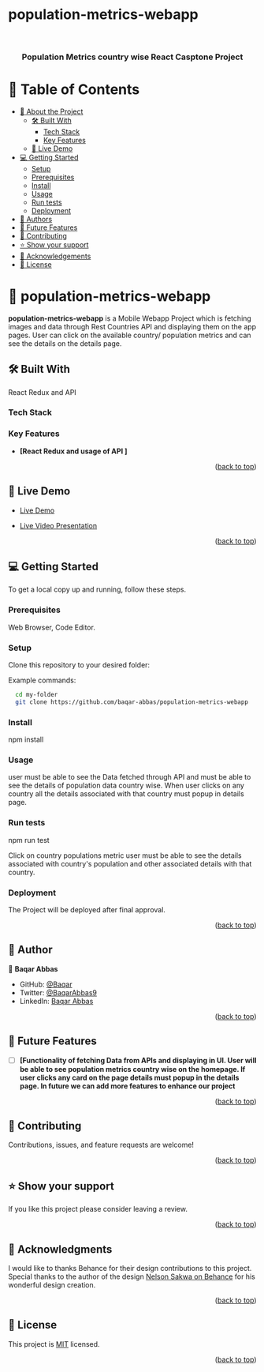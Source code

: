 # population-metrics-webapp
<a name="readme-top"></a>

<div align="center">
  
  <br/>

  <h3><b>Population Metrics country wise React Casptone Project</b></h3>

</div>

# 📗 Table of Contents

- [📖 About the Project](#about-project)
  - [🛠 Built With](#built-with)
    - [Tech Stack](#tech-stack)
    - [Key Features](#key-features)
  - [🚀 Live Demo](#live-demo)
- [💻 Getting Started](#getting-started)
  - [Setup](#setup)
  - [Prerequisites](#prerequisites)
  - [Install](#install)
  - [Usage](#usage)
  - [Run tests](#run-tests)
  - [Deployment](#triangular_flag_on_post-deployment)
- [👥 Authors](#authors)
- [🔭 Future Features](#future-features)
- [🤝 Contributing](#contributing)
- [⭐️ Show your support](#support)
- [🙏 Acknowledgements](#acknowledgements)
- [📝 License](#license)

# 📖 population-metrics-webapp <a name="about-project"></a>

**population-metrics-webapp** is a Mobile Webapp Project which is fetching images and data through Rest Countries API and displaying them on the app pages. User can click on the available country/ population metrics and can see the details on the details page. 

## 🛠 Built With <a name="built-with"></a>

React Redux and API 

### Tech Stack <a name="tech-stack"></a>

### Key Features <a name="key-features"></a>

- **[React Redux and usage of API ]**

<p align="right">(<a href="#readme-top">back to top</a>)</p>

## 🚀 Live Demo <a name="live-demo"> </a>

- [Live Demo](https://population-metrics-webapp.netlify.app/)

- [Live Video Presentation](https://www.loom.com/share/eda1496fd80a40e6b3a197712c9236cb)

<p align="right">(<a href="#readme-top">back to top</a>)</p>

## 💻 Getting Started <a name="getting-started"></a>

To get a local copy up and running, follow these steps.

### Prerequisites
Web Browser, Code Editor.

### Setup

Clone this repository to your desired folder:

Example commands:

```sh
  cd my-folder
  git clone https://github.com/baqar-abbas/population-metrics-webapp
```

### Install
npm install

### Usage
user must be able to see the Data fetched through API and must be able to see the details of population data country wise. When user clicks on any country all the details associated with that country must popup in details page. 

### Run tests
npm run test

Click on country populations metric user must be able to see the details associated with country's population and other associated details with that country.

### Deployment
The Project will be deployed after final approval.

<p align="right">(<a href="#readme-top">back to top</a>)</p>

## 👥 Author <a name="authors"></a>

👤 **Baqar Abbas**

- GitHub: [@Baqar](https://github.com/baqar-abbas)
- Twitter: [@BaqarAbbas9](https://twitter.com/BaqarAbbas9)
- LinkedIn: [Baqar Abbas](https://www.linkedin.com/in/baqar-abbas/)

<p align="right">(<a href="#readme-top">back to top</a>)</p>

## 🔭 Future Features <a name="future-features"></a>

- [ ] **[Functionality of fetching Data from APIs and displaying in UI. User will be able to see population metrics country wise on the homepage. If user clicks any card on the page details must popup in the details page. In future we can add more features to enhance our project**

<p align="right">(<a href="#readme-top">back to top</a>)</p>

## 🤝 Contributing <a name="contributing"></a>

Contributions, issues, and feature requests are welcome!

<p align="right">(<a href="#readme-top">back to top</a>)</p>

## ⭐️ Show your support <a name="support"></a>

If you like this project please consider leaving a review.

<p align="right">(<a href="#readme-top">back to top</a>)</p>

## 🙏 Acknowledgments <a name="acknowledgements"></a>

I would like to thanks Behance for their design contributions to this project. Special thanks to the author of the design [Nelson Sakwa on Behance](https://www.behance.net/sakwadesignstudio) for his wonderful design creation.

<p align="right">(<a href="#readme-top">back to top</a>)</p>

## 📝 License <a name="license"></a>

This project is [MIT](./LICENSE.md) licensed.

<p align="right">(<a href="#readme-top">back to top</a>)</p>
<a name="readme-top"></a>
